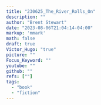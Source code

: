 ```yaml
---
title: "230625_The_River_Rolls_On"
description: ""
author: "Brent Stewart"
date: "2023-08-06T21:04:14-04:00"
markup: 'mmark'
math: false
draft: true
Victor_Hugo: "true"
picture: ""
Focus_Keyword: ""
youtube: ""
github: ""
refs: [""]
tags:
  - "book"
  - "fiction"
---
```


